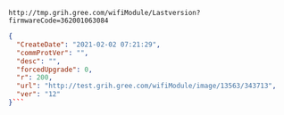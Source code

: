 `http://tmp.grih.gree.com/wifiModule/Lastversion?firmwareCode=362001063084`

```json
{
  "CreateDate": "2021-02-02 07:21:29",
  "commProtVer": "",
  "desc": "",
  "forcedUpgrade": 0,
  "r": 200,
  "url": "http://test.grih.gree.com/wifiModule/image/13563/343713",
  "ver": "12"
}```